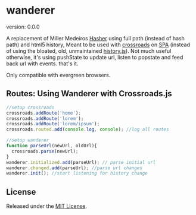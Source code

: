 # wanderer

version: 0.0.0

A replacement of Miller Medeiros [Hasher](http://millermedeiros.github.com/Hasher/) using full path (instead of hash path) and html5 history, Meant to be used with [crossroads](http://millermedeiros.github.com/crossroads.js/) on [SPA](http://en.wikipedia.org/wiki/Single-page_application) (instead of using the bloated, old, unmaintained [history.js](https://github.com/browserstate/history.js/)). Not much useful otherwise, it's using pushState to update url, listen to popstate and feed back url with events. that's it. 

Only compatible with evergreen browsers.


## Routes: Using Wanderer with Crossroads.js ##

```js
//setup crossroads
crossroads.addRoute('home');
crossroads.addRoute('lorem');
crossroads.addRoute('lorem/ipsum');
crossroads.routed.add(console.log, console); //log all routes

//setup wanderer
function parseUrl(newUrl, oldUrl){
  crossroads.parse(newUrl);
}
wanderer.initialized.add(parseUrl); // parse initial url
wanderer.changed.add(parseUrl); //parse url changes
wanderer.init(); //start listening for history change
```

## License ##

Released under the [MIT License](http://www.opensource.org/licenses/mit-license.php).

